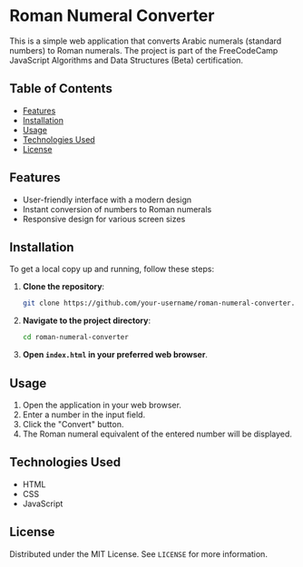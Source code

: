 # Roman Numeral Converter

This is a simple web application that converts Arabic numerals (standard numbers) to Roman numerals. The project is part of the FreeCodeCamp JavaScript Algorithms and Data Structures (Beta) certification.

## Table of Contents
- [Features](#features)
- [Installation](#installation)
- [Usage](#usage)
- [Technologies Used](#technologies-used)
- [License](#license)

## Features
- User-friendly interface with a modern design
- Instant conversion of numbers to Roman numerals
- Responsive design for various screen sizes

## Installation
To get a local copy up and running, follow these steps:

1. **Clone the repository**:
    ```bash
    git clone https://github.com/your-username/roman-numeral-converter.git
    ```

2. **Navigate to the project directory**:
    ```bash
    cd roman-numeral-converter
    ```

3. **Open `index.html` in your preferred web browser**.

## Usage
1. Open the application in your web browser.
2. Enter a number in the input field.
3. Click the "Convert" button.
4. The Roman numeral equivalent of the entered number will be displayed.

## Technologies Used
- HTML
- CSS
- JavaScript


## License
Distributed under the MIT License. See `LICENSE` for more information.

